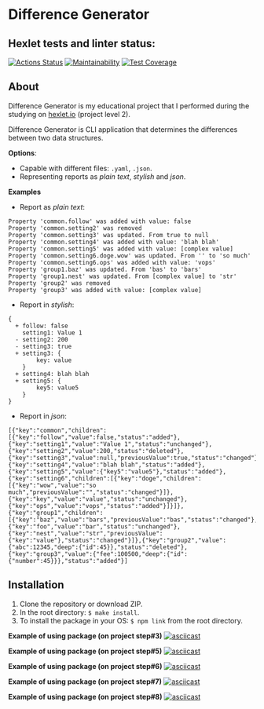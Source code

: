# Difference Generator
## Hexlet tests and linter status:
[![Actions Status](https://github.com/danilaprokoshev/frontend-project-lvl2/workflows/hexlet-check/badge.svg)](https://github.com/danilaprokoshev/frontend-project-lvl2/actions)
[![Maintainability](https://api.codeclimate.com/v1/badges/c1d813008c3b81d0f134/maintainability)](https://codeclimate.com/github/danilaprokoshev/frontend-project-lvl2/maintainability)
[![Test Coverage](https://api.codeclimate.com/v1/badges/c1d813008c3b81d0f134/test_coverage)](https://codeclimate.com/github/danilaprokoshev/frontend-project-lvl2/test_coverage)

## About

Difference Generator is my educational project that I performed during the studying on [hexlet.io](https://ru.hexlet.io/professions) (project level 2).

Difference Generator is CLI application that determines the differences between two data structures.

**Options**:
* Capable with different files: `.yaml`, `.json`.
* Representing reports as _plain text_, _stylish_ and _json_.

**Examples**
* Report as _plain text_:
```
Property 'common.follow' was added with value: false
Property 'common.setting2' was removed
Property 'common.setting3' was updated. From true to null
Property 'common.setting4' was added with value: 'blah blah'
Property 'common.setting5' was added with value: [complex value]
Property 'common.setting6.doge.wow' was updated. From '' to 'so much'
Property 'common.setting6.ops' was added with value: 'vops'
Property 'group1.baz' was updated. From 'bas' to 'bars'
Property 'group1.nest' was updated. From [complex value] to 'str'
Property 'group2' was removed
Property 'group3' was added with value: [complex value]
```
* Report in _stylish_:
```
{
  + follow: false
    setting1: Value 1
  - setting2: 200
  - setting3: true
  + setting3: {
        key: value
    }
  + setting4: blah blah
  + setting5: {
        key5: value5
    }
}
```
* Report in _json_:
```
[{"key":"common","children":[{"key":"follow","value":false,"status":"added"},{"key":"setting1","value":"Value 1","status":"unchanged"},{"key":"setting2","value":200,"status":"deleted"},{"key":"setting3","value":null,"previousValue":true,"status":"changed"},{"key":"setting4","value":"blah blah","status":"added"},{"key":"setting5","value":{"key5":"value5"},"status":"added"},{"key":"setting6","children":[{"key":"doge","children":[{"key":"wow","value":"so much","previousValue":"","status":"changed"}]},{"key":"key","value":"value","status":"unchanged"},{"key":"ops","value":"vops","status":"added"}]}]},{"key":"group1","children":[{"key":"baz","value":"bars","previousValue":"bas","status":"changed"},{"key":"foo","value":"bar","status":"unchanged"},{"key":"nest","value":"str","previousValue":{"key":"value"},"status":"changed"}]},{"key":"group2","value":{"abc":12345,"deep":{"id":45}},"status":"deleted"},{"key":"group3","value":{"fee":100500,"deep":{"id":{"number":45}}},"status":"added"}]
```

## Installation

1. Clone the repository or download ZIP.
2. In the root directory: ```$ make install```.
3. To install the package in your OS: ```$ npm link``` from the root directory.

**Example of using package (on project step#3)**
[![asciicast](https://asciinema.org/a/lnG4ZhpGgTZellhDpxFuoQZgu.svg)](https://asciinema.org/a/lnG4ZhpGgTZellhDpxFuoQZgu)

**Example of using package (on project step#5)**
[![asciicast](https://asciinema.org/a/o6c78yhJgCzNTkta8fmt0dRUC.svg)](https://asciinema.org/a/o6c78yhJgCzNTkta8fmt0dRUC)

**Example of using package (on project step#6)**
[![asciicast](https://asciinema.org/a/6rF7VBXTWIT1DF1urrhUMTaoz.svg)](https://asciinema.org/a/6rF7VBXTWIT1DF1urrhUMTaoz)

**Example of using package (on project step#7)**
[![asciicast](https://asciinema.org/a/auhoGKw7JeXK02XzMtFAsuy9T.svg)](https://asciinema.org/a/auhoGKw7JeXK02XzMtFAsuy9T)

**Example of using package (on project step#8)**
[![asciicast](https://asciinema.org/a/D5MPwlI8lIZ6J9EUTrA2cI6Wn.svg)](https://asciinema.org/a/D5MPwlI8lIZ6J9EUTrA2cI6Wn)
